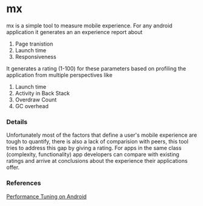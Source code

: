 mx
===================
mx is a simple tool to measure mobile experience. For any android application it generates an an experience report about  
1. Page tranistion  
2. Launch time  
3. Responsiveness  

It generates a rating (1-100) for these parameters based on profiling the application from multiple perspectives like  
1. Launch time  
2. Activity in Back Stack  
3. Overdraw Count  
4. GC overhead

### Details
Unfortunately most of the factors that define a user's mobile experience are tough to quantify, there is also a lack of comparision with peers, this tool tries to address this gap by giving a rating. For apps in the same class (complexity, functionality) app developers can compare with existing ratings and arrive at conclusions about the experience their applications offer.

### References  
[Performance Tuning on Android](http://blog.venmo.com/hf2t3h4x98p5e13z82pl8j66ngcmry/performance-tuning-on-android)




